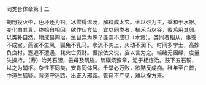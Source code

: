 同类合体章第十二 

胡粉投火中，色坏还为铅。冰雪得温汤，解释成太玄。金以砂为主，秉和于水银。变化由其真，终始自相因。欲作伏食仙，宜以同类者，植禾当以谷，覆鸡用其卵。以类补自然，物成易陶冶。鱼目岂为珠？蓬蒿不成□（木贾）。类同者相从，事乖不成宝。燕雀不生凤，狐兔不乳马。水流不炎上，火动不润下。时间多学士，高妙负良材。邂逅不遭遇，耗火亡资财。据按依文说，妄以言为之。端绪无因缘，度量失操持。（寿）治羌石胆，云母及矾磁。硫磺烧豫章，泥于相炼治。鼓下五石铜，以之为辅枢。杂性不同类，安肯同体居。千举必万败，欲黠反成痴。稚年至白首，中道生狐疑。背道守迷路，出正入邪蹊。管窥不广见，难以揆方来。 

